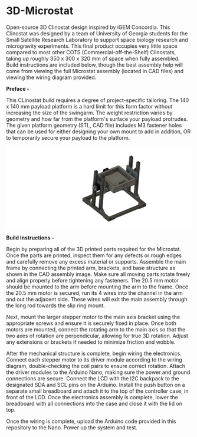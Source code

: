 # 3D-Microstat
Open-source 3D Clinostat design inspired by iGEM Concordia. This Clinostat was designed by a team of University of Georgia students for the Small Satellite Research Laboratory to support space biology research and microgravity experiments. This final product occupies very little space compared to most other COTS (Commercial-off-the-Shelf) Clinostats, taking up roughly 350 x 300 x 320 mm of space when fully assembled. Build instructions are included below, though the best assembly help will come from viewing the full Microstat assembly (located in CAD files) and viewing the wiring diagram provided.

**Preface -**

This CLinostat build requires a degree of project-specific tailoring. The 140 x 140 mm payload platform is a hard limit for this form factor without increasing the size of the swingarm. The weight restriction varies by geometry and how far from the platform's surface your payload protrudes. The given platform geometry (STL, CAD file) includes M3 fastener holes that can be used for either designing your own mount to add in addition, OR to temporarily secure your payload to the platform. 

<img src="Microstat_Assembly_v2.png" alt="Microstat Assembly" width="1400"/>

**Build Instructions -** 

Begin by preparing all of the 3D printed parts required for the Microstat. Once the parts are printed, inspect them for any defects or rough edges and carefully remove any excess material or supports. Assemble the main frame by connecting the printed arm, brackets, and base structure as shown in the CAD assembly image. Make sure all moving parts rotate freely and align properly before tightening any fasteners. The 20.5 mm motor should be mounted to the arm before mounting the arm to the frame. Once the 20.5 mm motor is secured, run its 4 wires into the channel in the arm and out the adjacent side. These wires will exit the main assembly through the long rod towards the slip ring mount. 

Next, mount the larger stepper motor to the main axis bracket using the appropriate screws and ensure it is securely fixed in place. Once both motors are mounted, connect the rotating arm to the main axis so that the two axes of rotation are perpendicular, allowing for true 3D rotation. Adjust any extensions or brackets if needed to minimize friction and wobble.

After the mechanical structure is complete, begin wiring the electronics. Connect each stepper motor to its driver module according to the wiring diagram, double-checking the coil pairs to ensure correct rotation. Attach the driver modules to the Arduino Nano, making sure the power and ground connections are secure. Connect the LCD with the I2C backpack to the designated SDA and SCL pins on the Arduino. Install the push button on a separate small breadboard and attach it to the top of the controller case, in front of the LCD. Once the electronics assembly is complete, lower the breadboard with all connections into the case and close it with the lid on top.

Once the wiring is complete, upload the Arduino code provided in this repository to the Nano. Power up the system and test.
